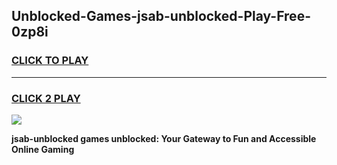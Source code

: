 
## Unblocked-Games-jsab-unblocked-Play-Free-0zp8i
<h3>
<a href="https://premium76.site?title=jsab-unblocked&ref=12A">CLICK TO PLAY</a></h3>
<hr>

<h3>
<a href="https://premium76.site?title=jsab-unblocked&ref=12A">CLICK 2 PLAY</a>
  
</h3>

<a href="https://premium76.site?title=jsab-unblocked&ref=12A"><img src="https://clearcache.store/games.png"></a>


**jsab-unblocked games unblocked: Your Gateway to Fun and Accessible Online Gaming**
